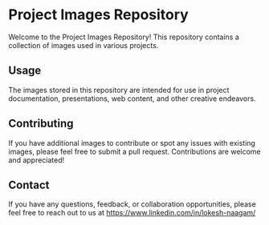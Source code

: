 # Project Images Repository

Welcome to the Project Images Repository! This repository contains a collection of images used in various projects.

## Usage

The images stored in this repository are intended for use in project documentation, presentations, web content, and other creative endeavors. 

## Contributing

If you have additional images to contribute or spot any issues with existing images, please feel free to submit a pull request. Contributions are welcome and appreciated!

## Contact

If you have any questions, feedback, or collaboration opportunities, please feel free to reach out to us at https://www.linkedin.com/in/lokesh-naagam/
